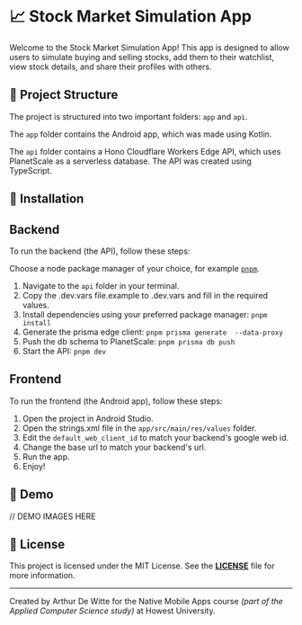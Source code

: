 # 📈 Stock Market Simulation App

Welcome to the Stock Market Simulation App! This app is designed to allow users to simulate buying and selling stocks, add them to their watchlist, view stock details, and share their profiles with others.

## 📁 Project Structure

The project is structured into two important folders: `app` and `api`.

The `app` folder contains the Android app, which was made using Kotlin.

The `api` folder contains a Hono Cloudflare Workers Edge API, which uses PlanetScale as a serverless database. The API was created using TypeScript.

## 🚀 Installation

## Backend

To run the backend (the API), follow these steps:

Choose a node package manager of your choice, for example [`pnpm`](https://pnpm.io/).

1. Navigate to the `api` folder in your terminal.
2. Copy the .dev.vars file.example to .dev.vars and fill in the required values.
3. Install dependencies using your preferred package manager: `pnpm install`
4. Generate the prisma edge client: `pnpm prisma generate  --data-proxy`
5. Push the db schema to PlanetScale: `pnpm prisma db push`
6. Start the API: `pnpm dev`

## Frontend

To run the frontend (the Android app), follow these steps:

1. Open the project in Android Studio.
2. Open the strings.xml file in the `app/src/main/res/values` folder.
3. Edit the `default_web_client_id` to match your backend's google web id.
4. Change the base url to match your backend's url.
5. Run the app.
6. Enjoy!

## 📸 Demo

// DEMO IMAGES HERE

## 📝 License

This project is licensed under the MIT License. See the **[LICENSE](./LICENSE)** file for more information.

---

Created by Arthur De Witte for the Native Mobile Apps course *(part of the Applied Computer Science study)* at Howest University.